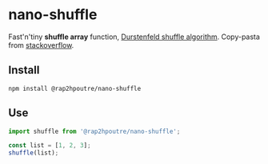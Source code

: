 # nano-shuffle

Fast'n'tiny **shuffle array** function, [Durstenfeld shuffle algorithm](https://en.wikipedia.org/wiki/Fisher%E2%80%93Yates_shuffle#The_modern_algorithm). Copy-pasta from [stackoverflow](https://stackoverflow.com/a/12646864/978690).

## Install

```
npm install @rap2hpoutre/nano-shuffle
```

## Use

```javascript
import shuffle from '@rap2hpoutre/nano-shuffle';

const list = [1, 2, 3];
shuffle(list);
```
